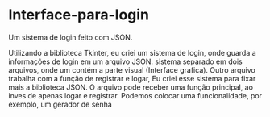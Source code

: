# Interface-para-login
Um sistema de login feito com JSON.

Utilizando a biblioteca Tkinter, eu criei um sistema de login, onde guarda a informações de login em um arquivo JSON. 
sistema separado em dois arquivos, onde um contém a parte visual (Interface grafica). Outro arquivo trabalha com a função de registrar e logar,
Eu criei esse sistema para fixar mais a biblioteca JSON. O arquivo pode receber uma função principal, ao inves de apenas logar e registrar.
Podemos colocar uma funcionalidade, por exemplo, um gerador de senha
